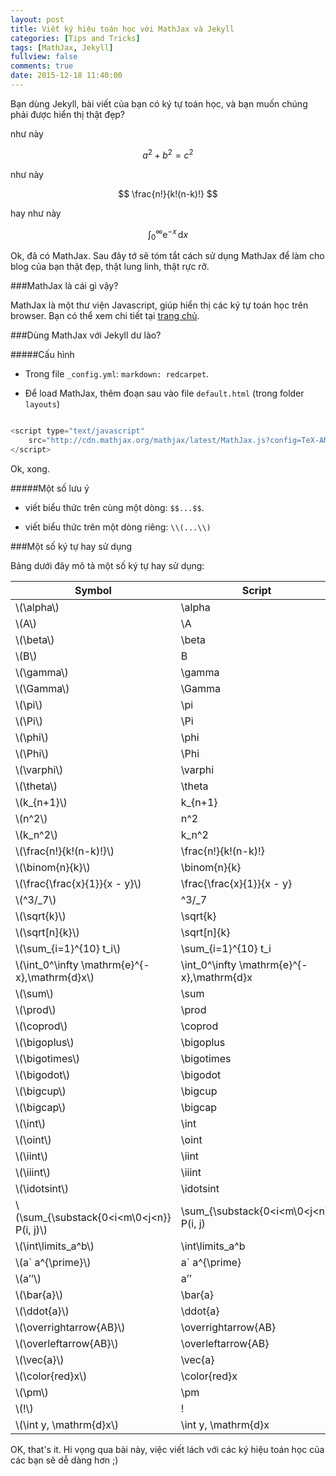 ```yaml
---
layout: post
title: Viết ký hiệu toán học với MathJax và Jekyll
categories: [Tips and Tricks]
tags: [MathJax, Jekyll]
fullview: false
comments: true
date: 2015-12-18 11:40:00
---
```


Bạn dùng Jekyll, bài viết của bạn có ký tự toán học, và bạn muốn chúng phải được hiển thị thật đẹp?

như này

$$a^2 + b^2 = c^2$$

như này

$$ \frac{n!}{k!(n-k)!} $$

hay như này

$$\int_0^\infty \mathrm{e}^{-x}\,\mathrm{d}x$$

Ok, đã có MathJax. Sau đây tớ sẽ tóm tắt cách sử dụng MathJax để làm cho blog của bạn thật đẹp, thật lung linh, thật rực rỡ.

###MathJax là cái gì vậy?

MathJax là một thư viện Javascript, giúp hiển thị các ký tự toán học trên browser. Bạn có thể xem chi tiết tại [trang chủ](https://www.mathjax.org/).

###Dùng MathJax với Jekyll dư lào?

#####Cấu hình

* Trong file ```_config.yml```: ```markdown: redcarpet```.

* Để load MathJax, thêm đoạn sau vào file ```default.html``` (trong folder ```layouts```)

```javascript

<script type="text/javascript"
    src="http://cdn.mathjax.org/mathjax/latest/MathJax.js?config=TeX-AMS-MML_HTMLorMML">
</script>

```

Ok, xong.

#####Một số lưu ý

* viết biểu thức trên cùng một dòng: ```$$...$$```.

* viết biểu thức trên một dòng riêng: ```\\(...\\)```

###Một số ký tự hay sử dụng

Bảng dưới đây mô tả một số ký tự hay sử dụng:

| Symbol               | Script          |
|----------------------|-----------------|
| \\(\alpha\\)         | \alpha          |
| \\(A\\)              | \A              |
| \\(\beta\\)          | \beta           |
| \\(B\\)              | B               |
| \\(\gamma\\)         | \gamma          |
| \\(\Gamma\\)         | \Gamma          |
| \\(\pi\\)         | \pi          |
| \\(\Pi\\)         | \Pi          |
| \\(\phi\\)         | \phi          |
| \\(\Phi\\)         | \Phi          |
| \\(\varphi\\)         | \varphi          |
| \\(\theta\\)         | \theta          |
| \\(k_{n+1}\\)         | k_{n+1}          |
| \\(n^2\\)         | n^2          |
| \\(k_n^2\\)         | k_n^2          |
| \\(\frac{n!}{k!(n-k)!}\\)         | \frac{n!}{k!(n-k)!}          |
| \\(\binom{n}{k}\\)         | \binom{n}{k}          |
| \\(\frac{\frac{x}{1}}{x - y}\\)         | \frac{\frac{x}{1}}{x - y}          |
| \\(^3/_7\\)         | ^3/_7          |
| \\(\sqrt{k}\\)         | \sqrt{k}          |
| \\(\sqrt[n]{k}\\)         | \sqrt[n]{k}          |
| \\(\sum_{i=1}^{10} t_i\\)         | \sum_{i=1}^{10} t_i          |
| \\(\int_0^\infty \mathrm{e}^{-x}\,\mathrm{d}x\\)         | \int_0^\infty \mathrm{e}^{-x}\,\mathrm{d}x          |
| \\(\sum\\)         | \sum          |
| \\(\prod\\)         | \prod          |
| \\(\coprod\\)         | \coprod          |
| \\(\bigoplus\\)         | \bigoplus          |
| \\(\bigotimes\\)         | \bigotimes          |
| \\(\bigodot\\)         | \bigodot          |
| \\(\bigcup\\)         | \bigcup          |
| \\(\bigcap\\)         | \bigcap          |
| \\(\int\\)         | \int          |
| \\(\oint\\)         | \oint          |
| \\(\iint\\)         | \iint          |
| \\(\iiint\\)         | \iiint          |
| \\(\idotsint\\)         | \idotsint          |
| \\(\sum_{\substack{0<i<m\0<j<n}} P(i, j)\\)         | \sum_{\substack{0<i<m\0<j<n}} P(i, j)          |
| \\(\int\limits_a^b\\)         | \int\limits_a^b          |
| \\(a` a^{\prime}\\)         | a` a^{\prime}          |
| \\(a’’\\)         | a’’          |
| \\(\bar{a}\\)         | \bar{a}          |
| \\(\ddot{a}\\)         | \ddot{a}          |
| \\(\overrightarrow{AB}\\)         | \overrightarrow{AB}          |
| \\(\overleftarrow{AB}\\)         | \overleftarrow{AB}          |
| \\(\vec{a}\\)         | \vec{a}          |
| \\(\color{red}x\\)         | \color{red}x          |
| \\(\pm\\)         | \pm          |
| \\(!\\)         | !          |
| \\(\int y\, \mathrm{d}x\\)         | \int y\, \mathrm{d}x          |

OK, that's it. Hi vọng qua bài này, việc viết lách với các ký hiệu toán học của các bạn sẽ dễ dàng hơn ;)
